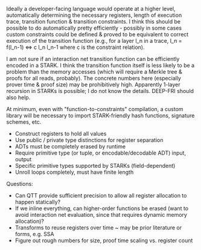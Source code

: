 Ideally a developer-facing language would operate at a higher level, automatically determining the necessary registers, length of execution trace, transition function & transition constraints. I think this should be possible to do automatically pretty efficiently - possibly in some cases custom constraints could be defined & proved to be equivalent to correct execution of the transition function (e.g., for a layer l_n in a trace, l_n = f(l_n-1) <=> c l_n l_n-1 where c is the constraint relation).

I am not sure if an interaction net transition function can be efficiently encoded in a STARK. I think the transition function itself is less likely to be a problem than the memory accesses (which will require a Merkle tree & proofs for all reads, probably). The concrete numbers here (especially prover time & proof size) may be prohibitively high. Apparently 1-layer recursion in STARKs is possible; I do not know the details. DEEP-FRI should also help.

At minimum, even with "function-to-constraints" compilation, a custom library will be necessary to import STARK-friendly hash functions, signature schemes, etc.

- Construct registers to hold all values
- Use public / private type distinctions for register separation
- ADTs must be completely erased by runtime
- Require primitive type (or tuple, or encodable/decodable ADT) input, output
- Specific primitive types supported by STARKs (field-dependent)
- Unroll loops completely, must have finite length

Questions:
- Can QTT provide sufficient precision to allow all register allocation to happen statically?
- If we inline everything, can higher-order functions be erased (want to avoid interaction net evaluation, since that requires dynamic memory allocation)?
- Transforms to reuse registers over time ~ may be prior literature or forms, e.g. SSA
- Figure out rough numbers for size, proof time scaling vs. register count
